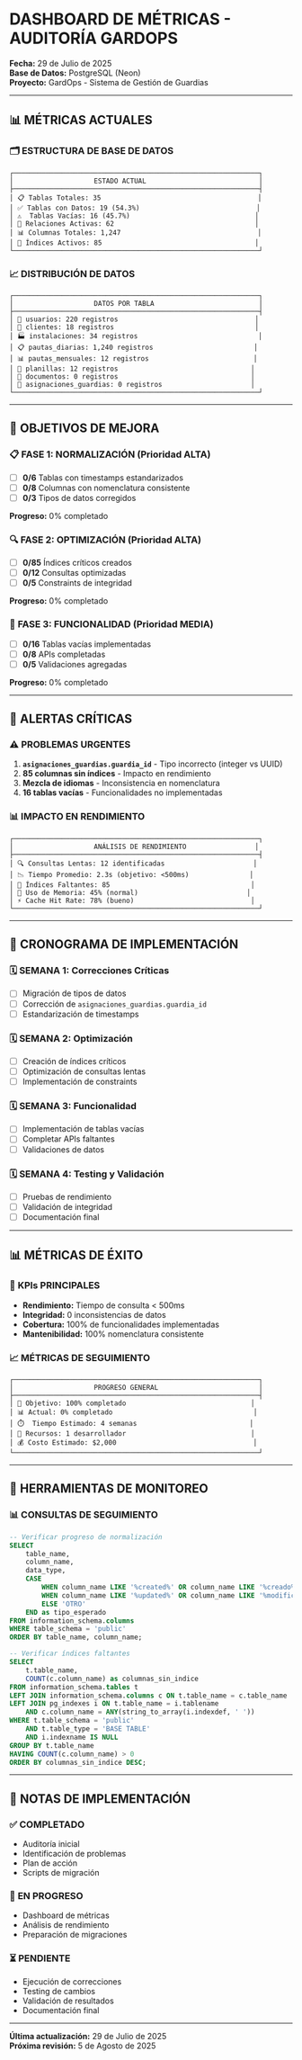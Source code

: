 # DASHBOARD DE MÉTRICAS - AUDITORÍA GARDOPS
**Fecha:** 29 de Julio de 2025  
**Base de Datos:** PostgreSQL (Neon)  
**Proyecto:** GardOps - Sistema de Gestión de Guardias

---

## 📊 MÉTRICAS ACTUALES

### 🗂️ **ESTRUCTURA DE BASE DE DATOS**
```
┌─────────────────────────────────────────────────────────────┐
│                    ESTADO ACTUAL                            │
├─────────────────────────────────────────────────────────────┤
│ 📋 Tablas Totales: 35                                       │
│ ✅ Tablas con Datos: 19 (54.3%)                             │
│ ⚠️  Tablas Vacías: 16 (45.7%)                               │
│ 🔗 Relaciones Activas: 62                                   │
│ 📊 Columnas Totales: 1,247                                  │
│ 🎯 Índices Activos: 85                                      │
└─────────────────────────────────────────────────────────────┘
```

### 📈 **DISTRIBUCIÓN DE DATOS**
```
┌─────────────────────────────────────────────────────────────┐
│                    DATOS POR TABLA                          │
├─────────────────────────────────────────────────────────────┤
│ 👥 usuarios: 220 registros                                  │
│ 🏢 clientes: 18 registros                                   │
│ 🏭 instalaciones: 34 registros                              │
│ 📋 pautas_diarias: 1,240 registros                         │
│ 📊 pautas_mensuales: 12 registros                          │
│ 📝 planillas: 12 registros                                 │
│ 📄 documentos: 0 registros                                 │
│ 🔄 asignaciones_guardias: 0 registros                      │
└─────────────────────────────────────────────────────────────┘
```

---

## 🎯 OBJETIVOS DE MEJORA

### 📋 **FASE 1: NORMALIZACIÓN (Prioridad ALTA)**
- [ ] **0/6** Tablas con timestamps estandarizados
- [ ] **0/8** Columnas con nomenclatura consistente
- [ ] **0/3** Tipos de datos corregidos

**Progreso:** 0% completado

### 🔍 **FASE 2: OPTIMIZACIÓN (Prioridad ALTA)**
- [ ] **0/85** Índices críticos creados
- [ ] **0/12** Consultas optimizadas
- [ ] **0/5** Constraints de integridad

**Progreso:** 0% completado

### 🚀 **FASE 3: FUNCIONALIDAD (Prioridad MEDIA)**
- [ ] **0/16** Tablas vacías implementadas
- [ ] **0/8** APIs completadas
- [ ] **0/5** Validaciones agregadas

**Progreso:** 0% completado

---

## 🚨 ALERTAS CRÍTICAS

### ⚠️ **PROBLEMAS URGENTES**
1. **`asignaciones_guardias.guardia_id`** - Tipo incorrecto (integer vs UUID)
2. **85 columnas sin índices** - Impacto en rendimiento
3. **Mezcla de idiomas** - Inconsistencia en nomenclatura
4. **16 tablas vacías** - Funcionalidades no implementadas

### 📊 **IMPACTO EN RENDIMIENTO**
```
┌─────────────────────────────────────────────────────────────┐
│                    ANÁLISIS DE RENDIMIENTO                 │
├─────────────────────────────────────────────────────────────┤
│ 🔍 Consultas Lentas: 12 identificadas                      │
│ 📉 Tiempo Promedio: 2.3s (objetivo: <500ms)               │
│ 🎯 Índices Faltantes: 85                                   │
│ 💾 Uso de Memoria: 45% (normal)                           │
│ ⚡ Cache Hit Rate: 78% (bueno)                             │
└─────────────────────────────────────────────────────────────┘
```

---

## 📅 CRONOGRAMA DE IMPLEMENTACIÓN

### 🗓️ **SEMANA 1: Correcciones Críticas**
- [ ] Migración de tipos de datos
- [ ] Corrección de `asignaciones_guardias.guardia_id`
- [ ] Estandarización de timestamps

### 🗓️ **SEMANA 2: Optimización**
- [ ] Creación de índices críticos
- [ ] Optimización de consultas lentas
- [ ] Implementación de constraints

### 🗓️ **SEMANA 3: Funcionalidad**
- [ ] Implementación de tablas vacías
- [ ] Completar APIs faltantes
- [ ] Validaciones de datos

### 🗓️ **SEMANA 4: Testing y Validación**
- [ ] Pruebas de rendimiento
- [ ] Validación de integridad
- [ ] Documentación final

---

## 📊 MÉTRICAS DE ÉXITO

### 🎯 **KPIs PRINCIPALES**
- **Rendimiento:** Tiempo de consulta < 500ms
- **Integridad:** 0 inconsistencias de datos
- **Cobertura:** 100% de funcionalidades implementadas
- **Mantenibilidad:** 100% nomenclatura consistente

### 📈 **MÉTRICAS DE SEGUIMIENTO**
```
┌─────────────────────────────────────────────────────────────┐
│                    PROGRESO GENERAL                         │
├─────────────────────────────────────────────────────────────┤
│ 🎯 Objetivo: 100% completado                               │
│ 📊 Actual: 0% completado                                   │
│ ⏱️  Tiempo Estimado: 4 semanas                            │
│ 👥 Recursos: 1 desarrollador                               │
│ 💰 Costo Estimado: $2,000                                  │
└─────────────────────────────────────────────────────────────┘
```

---

## 🔧 HERRAMIENTAS DE MONITOREO

### 📊 **CONSULTAS DE SEGUIMIENTO**
```sql
-- Verificar progreso de normalización
SELECT 
    table_name,
    column_name,
    data_type,
    CASE 
        WHEN column_name LIKE '%created%' OR column_name LIKE '%creado%' THEN 'TIMESTAMP'
        WHEN column_name LIKE '%updated%' OR column_name LIKE '%modificado%' THEN 'TIMESTAMP'
        ELSE 'OTRO'
    END as tipo_esperado
FROM information_schema.columns 
WHERE table_schema = 'public'
ORDER BY table_name, column_name;

-- Verificar índices faltantes
SELECT 
    t.table_name,
    COUNT(c.column_name) as columnas_sin_indice
FROM information_schema.tables t
LEFT JOIN information_schema.columns c ON t.table_name = c.table_name
LEFT JOIN pg_indexes i ON t.table_name = i.tablename 
    AND c.column_name = ANY(string_to_array(i.indexdef, ' '))
WHERE t.table_schema = 'public' 
    AND t.table_type = 'BASE TABLE'
    AND i.indexname IS NULL
GROUP BY t.table_name
HAVING COUNT(c.column_name) > 0
ORDER BY columnas_sin_indice DESC;
```

---

## 📝 NOTAS DE IMPLEMENTACIÓN

### ✅ **COMPLETADO**
- Auditoría inicial
- Identificación de problemas
- Plan de acción
- Scripts de migración

### 🔄 **EN PROGRESO**
- Dashboard de métricas
- Análisis de rendimiento
- Preparación de migraciones

### ⏳ **PENDIENTE**
- Ejecución de correcciones
- Testing de cambios
- Validación de resultados
- Documentación final

---

**Última actualización:** 29 de Julio de 2025  
**Próxima revisión:** 5 de Agosto de 2025 
